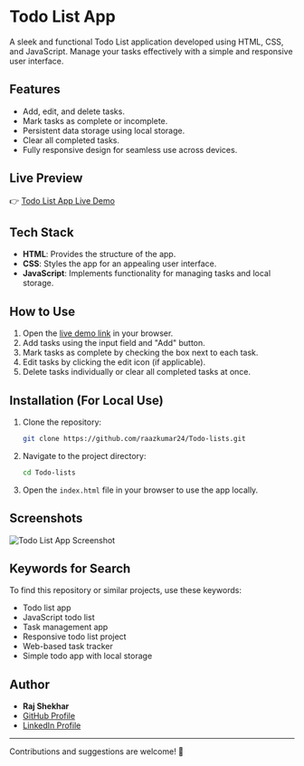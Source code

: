 # Todo List App

A sleek and functional Todo List application developed using HTML, CSS, and JavaScript. Manage your tasks effectively with a simple and responsive user interface.

## Features

- Add, edit, and delete tasks.
- Mark tasks as complete or incomplete.
- Persistent data storage using local storage.
- Clear all completed tasks.
- Fully responsive design for seamless use across devices.

## Live Preview

👉 [Todo List App Live Demo](https://raazkumar24.github.io/Todo-lists/)

## Tech Stack

- **HTML**: Provides the structure of the app.
- **CSS**: Styles the app for an appealing user interface.
- **JavaScript**: Implements functionality for managing tasks and local storage.

## How to Use

1. Open the [live demo link](https://raazkumar24.github.io/Todo-lists/) in your browser.
2. Add tasks using the input field and "Add" button.
3. Mark tasks as complete by checking the box next to each task.
4. Edit tasks by clicking the edit icon (if applicable).
5. Delete tasks individually or clear all completed tasks at once.

## Installation (For Local Use)

1. Clone the repository:
   ```bash
   git clone https://github.com/raazkumar24/Todo-lists.git
   ```
2. Navigate to the project directory:
   ```bash
   cd Todo-lists
   ```
3. Open the `index.html` file in your browser to use the app locally.

## Screenshots

![Todo List App Screenshot](https://i.postimg.cc/FsH9z99D/Screenshot-2024-11-18-191653.png)

## Keywords for Search

To find this repository or similar projects, use these keywords:
- Todo list app
- JavaScript todo list
- Task management app
- Responsive todo list project
- Web-based task tracker
- Simple todo app with local storage

## Author

- **Raj Shekhar**
- [GitHub Profile](https://github.com/raazkumar24)
- [LinkedIn Profile](https://www.linkedin.com/in/raj-shekhar-799898214/)

---

Contributions and suggestions are welcome! 🎉
```
